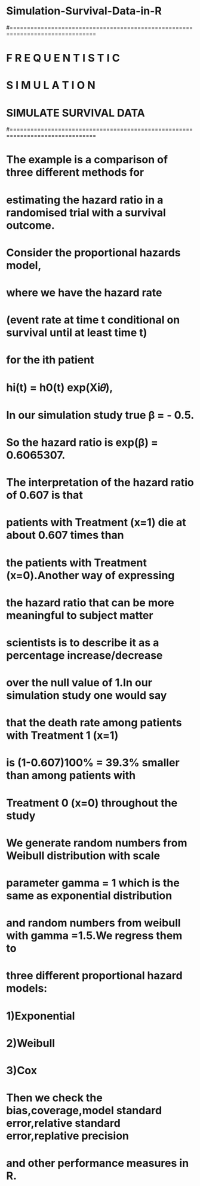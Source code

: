 # Simulation-Survival-Data-in-R
#===============================================================================
#                     F R E Q U E N T I S T I C
#
#                       S I M U L A T I O N 
#
#                     SIMULATE SURVIVAL DATA   
#===============================================================================
#   The example is a comparison of three different methods for 
#   estimating the hazard ratio in a randomised trial with a survival outcome.
#   Consider the proportional hazards model, 
#   where we have the hazard rate 
#   (event rate at time t conditional on survival until at least time t) 
#   for the ith patient
#   hi(t) = h0(t) exp(Xi𝜃),
#   In our simulation study true β = - 0.5. 
#   So the hazard ratio is exp(β) = 0.6065307.
#   The interpretation of the hazard ratio of 0.607 is that 
#   patients with Treatment (x=1) die at about 0.607 times than 
#   the patients with Treatment (x=0).Another way of expressing 
#   the hazard ratio that can be more meaningful to subject matter 
#   scientists is to describe it as a percentage increase/decrease 
#   over the null value of 1.In our simulation study one would say 
#   that the death rate among patients with Treatment 1 (x=1) 
#    is (1-0.607)100% = 39.3% smaller than among patients with 
#    Treatment 0 (x=0) throughout the study
#    We generate random numbers from Weibull distribution with scale 
#    parameter gamma = 1 which is the same as exponential distribution 
#    and random numbers from weibull with gamma =1.5.We regress them to 
#    three different proportional hazard models:
#    1)Exponential 
#    2)Weibull 
#    3)Cox 
#
#    Then we check the bias,coverage,model standard error,relative standard error,replative precision 
#    and other performance measures in R.
